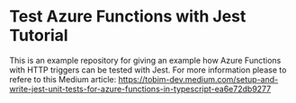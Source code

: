 # Test Azure Functions with Jest Tutorial

This is an example repository for giving an example how Azure Functions with HTTP triggers can be tested with Jest.
For more information please to refere to this Medium article: https://tobim-dev.medium.com/setup-and-write-jest-unit-tests-for-azure-functions-in-typescript-ea6e72db9277

